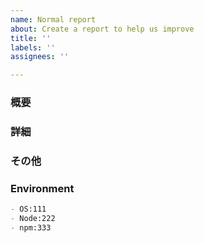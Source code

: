 ```yaml
---
name: Normal report
about: Create a report to help us improve
title: ''
labels: ''
assignees: ''

---
```


### 概要

### 詳細

### その他

### Environment

```markdown
- OS:111
- Node:222
- npm:333
```
